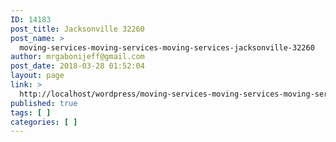 ```yaml
---
ID: 14183
post_title: Jacksonville 32260
post_name: >
  moving-services-moving-services-moving-services-jacksonville-32260
author: mrgabonijeff@gmail.com
post_date: 2018-03-28 01:52:04
layout: page
link: >
  http://localhost/wordpress/moving-services-moving-services-moving-services-jacksonville-32260/
published: true
tags: [ ]
categories: [ ]
---
```

